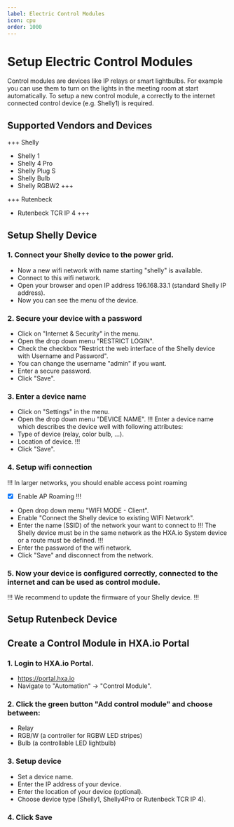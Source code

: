 ```yaml
---
label: Electric Control Modules
icon: cpu
order: 1000
---
```

# Setup Electric Control Modules

Control modules are devices like IP relays or smart lightbulbs. For example you can use them to turn on the lights in the meeting room at start automatically.
To setup a new control module, a correctly to the internet connected control device (e.g. Shelly1) is required.

## Supported Vendors and Devices

+++ Shelly
 - Shelly 1
 - Shelly 4 Pro
 - Shelly Plug S
 - Shelly Bulb
 - Shelly RGBW2
+++


+++ Rutenbeck
 - Rutenbeck TCR IP 4
+++

## Setup Shelly Device

### 1. Connect your Shelly device to the power grid.
 - Now a new wifi network with name starting "shelly" is available.
 - Connect to this wifi network.
 - Open your browser and open IP address 196.168.33.1 (standard Shelly IP address).
 - Now you can see the menu of the device.
### 2. Secure your device with a password
 - Click on "Internet & Security" in the menu.
 - Open the drop down menu "RESTRICT LOGIN".
 - Check the checkbox "Restrict the web interface of the Shelly device with Username and Password".
 - You can change the username "admin" if you want.
 - Enter a secure password.
 - Click "Save".
### 3. Enter a device name
 - Click on "Settings" in the menu.
 - Open the drop down menu "DEVICE NAME".
 !!!
 Enter a device name which describes the device well with following attributes:
 - Type of device (relay, color bulb, ...).
 - Location of device.
 !!!
 - Click "Save".
### 4. Setup wifi connection
 !!!
 In larger networks, you should enable access point roaming
 - [x] Enable AP Roaming
 !!!
 - Open drop down menu "WIFI MODE - Client".
 - Enable "Connect the Shelly device to existing WIFI Network".
 - Enter the name (SSID) of the network your want to connect to
!!!
 The Shelly device must be in the same network as the HXA.io System device or a route must be defined.
!!!
 - Enter the password of the wifi network.
 - Click "Save" and disconnect from the network.
### 5. Now your device is configured correctly, connected to the internet and can be used as control module.
!!!
We recommend to update the firmware of your Shelly device.
!!!


## Setup Rutenbeck Device


## Create a Control Module in HXA.io Portal

### 1. Login to HXA.io Portal.
- https://portal.hxa.io
- Navigate to "Automation" -> "Control Module".
### 2. Click the green button "Add control module" and choose between:
- Relay
- RGB/W (a controller for RGBW LED stripes)
- Bulb (a controllable LED lightbulb)
### 3. Setup device
- Set a device name.
- Enter the IP address of your device.
- Enter the location of your device (optional).
- Choose device type (Shelly1, Shelly4Pro or Rutenbeck TCR IP 4).
### 4. Click Save
